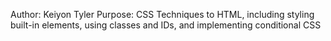 Author: Keiyon Tyler
Purpose: CSS Techniques to HTML, including styling built-in elements, using classes and IDs, and implementing conditional CSS